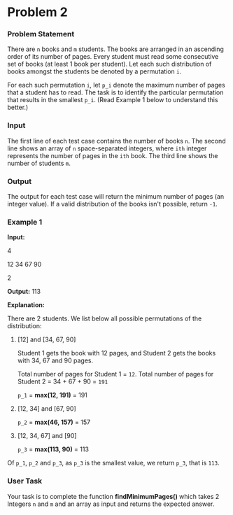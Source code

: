 # Problem 2

### Problem Statement

There are `n` books and `m` students. The books are arranged in an ascending order of its number of pages. Every student must read some consecutive set of books (at least 1 book per student). Let each such distribution of books amongst the students be denoted by a permutation `i`.

For each such permutation `i`, let `p_i` denote the maximum number of pages that a student has to read. The task is to identify the particular permutation that results in the smallest `p_i`. (Read Example 1 below to understand this better.)

### Input

The first line of each test case contains the number of books `n`. The second line shows an array of `n` space-separated integers, where `ith` integer represents the number of pages in the `ith` book. The third line shows the number of students `m`.

### Output

The output for each test case will return the minimum number of pages (an integer value). If a valid distribution of the books isn't possible, return `-1`.

### Example 1

**Input:**

4

12 34 67 90

2

**Output:**
113

**Explanation:**

There are 2 students. We list below all possible permutations of the distribution:

1. [12] and [34, 67, 90]

    Student 1 gets the book with 12 pages, and Student 2 gets the books with 34, 67 and 90 pages.

    Total number of pages for Student 1 = `12`. Total number of pages for Student 2 = 34 + 67 + 90 = `191`

    `p_1` = **max(12, 191)** = 191

2. [12, 34] and [67, 90]

    `p_2` = **max(46, 157)** = 157

3. [12, 34, 67] and [90]

    `p_3` = **max(113, 90)** = 113

Of `p_1`, `p_2` and `p_3`, as `p_3` is the smallest value, we return `p_3`, that is `113`.

### User Task

Your task is to complete the function **findMinimumPages()** which takes 2 Integers `n` and `m` and an array as input and returns the expected answer.

